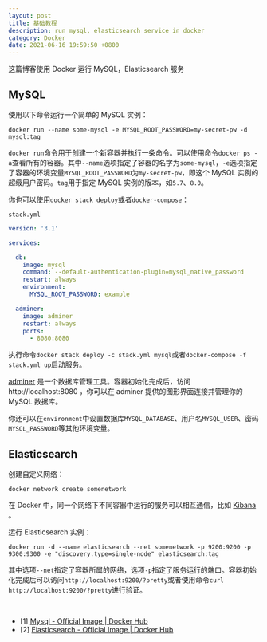 ```yaml
---
layout: post
title: 基础教程
description: run mysql, elasticsearch service in docker
category: Docker
date: 2021-06-16 19:59:50 +0800
---
```


这篇博客使用 Docker 运行 MySQL，Elasticsearch 服务

<!--more-->

## MySQL

使用以下命令运行一个简单的 MySQL 实例：

`docker run --name some-mysql -e MYSQL_ROOT_PASSWORD=my-secret-pw -d mysql:tag`

`docker run`命令用于创建一个新容器并执行一条命令。可以使用命令`docker ps -a`查看所有的容器。其中`--name`选项指定了容器的名字为`some-mysql`，`-e`选项指定了容器的环境变量`MYSQL_ROOT_PASSWORD`为`my-secret-pw`，即这个 MySQL 实例的超级用户密码。`tag`用于指定 MySQL 实例的版本，如`5.7`、`8.0`。

你也可以使用`docker stack deploy`或者`docker-compose`：

`stack.yml`

```yaml
version: '3.1'

services:

  db:
    image: mysql
    command: --default-authentication-plugin=mysql_native_password
    restart: always
    environment:
      MYSQL_ROOT_PASSWORD: example

  adminer:
    image: adminer
    restart: always
    ports:
      - 8080:8080
```

执行命令`docker stack deploy -c stack.yml mysql`或者`docker-compose -f stack.yml up`启动服务。

[adminer](https://www.adminer.org/) 是一个数据库管理工具。容器初始化完成后，访问 http://localhost:8080 ，你可以在 adminer 提供的图形界面连接并管理你的 MySQL 数据库。

你还可以在`environment`中设置数据库`MYSQL_DATABASE`、用户名`MYSQL_USER`、密码`MYSQL_PASSWORD`等其他环境变量。

## Elasticsearch

创建自定义网络：

`docker network create somenetwork`

在 Docker 中，同一个网络下不同容器中运行的服务可以相互通信，比如 [Kibana](https://www.elastic.co/cn/kibana) 。

运行 Elasticsearch 实例：

`docker run -d --name elasticsearch --net somenetwork -p 9200:9200 -p 9300:9300 -e "discovery.type=single-node" elasticsearch:tag`

其中选项`--net`指定了容器所属的网络，选项`-p`指定了服务运行的端口。容器初始化完成后可以访问`http://localhost:9200/?pretty`或者使用命令`curl http://localhost:9200/?pretty`进行验证。

&nbsp;

- [1] [Mysql - Official Image \| Docker Hub](https://hub.docker.com/_/mysql)
- [2] [Elasticsearch - Official Image \| Docker Hub](https://hub.docker.com/_/elasticsearch)
